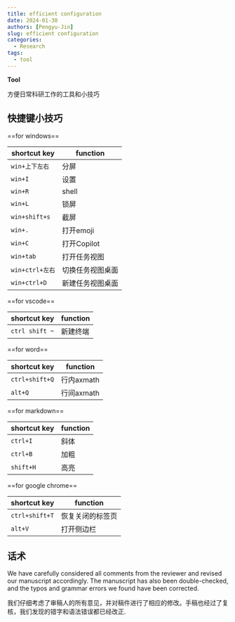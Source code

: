 ```yaml
---
title: efficient configuration
date: 2024-01-30
authors: [Pengyu-Jin]
slug: efficient configuration
categories:
  - Research
tags:
  - tool
---
```

**Tool**

方便日常科研工作的工具和小技巧

<!-- more -->

## 快捷键小技巧

==for windows==

| shortcut key | function |
| ----------- | --------- |
| `win+上下左右`| 分屏  |
| `win+I`     | 设置 |
| `win+R`    | shell |
|`win+L`     | 锁屏 |
| `win+shift+s`| 截屏 |
| `win+.`    |打开emoji|
|`win+C`  |打开Copilot|
|`win+tab`   |打开任务视图 |
|`win+ctrl+左右`|切换任务视图桌面 |
|`win+ctrl+D` |新建任务视图桌面 |

==for vscode==

| shortcut key | function |
| ----------- | --------- |
| `ctrl shift ~`| 新建终端  |

==for word==

| shortcut key | function |
| ----------- | --------- |
| `ctrl+shift+Q`| 行内axmath |
|`alt+Q`| 行间axmath |

==for markdown==

| shortcut key | function |
| ----------- | --------- |
| `ctrl+I`| 斜体 |
| `ctrl+B`| 加粗 |
|`shift+H`| 高亮 |

==for google chrome==

| shortcut key | function |
| ----------- | --------- |
| `ctrl+shift+T`| 恢复关闭的标签页 |
|  `alt+V`  |打开侧边栏|

## 话术

We have carefully considered all comments from the reviewer and revised our manuscript accordingly. The manuscript has also been double-checked, and the typos and grammar errors we found have been corrected.

我们仔细考虑了审稿人的所有意见，并对稿件进行了相应的修改。手稿也经过了复核，我们发现的错字和语法错误都已经改正.

